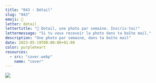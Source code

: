 ```yaml
---
title: "043 - Détail"
slug: "043"
emoji: 👀
letter: detail
lettertitle: "👀 Detail, une photo par semaine. Inscris-toi!"
lettermessage: "Si tu veux recevoir la photo dans ta boîte mail."
description: "Une photo par semaine, dans ta boîte mail"
date: 2023-05-19T00:00:00+01:00
color: purpleheart
resources:
  - src: "cover.webp"
    name: "cover"
---
```

![](cover)
